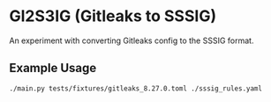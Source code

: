 # Gl2S3IG (Gitleaks to SSSIG)

An experiment with converting Gitleaks config to the SSSIG format.

## Example Usage

```sh
./main.py tests/fixtures/gitleaks_8.27.0.toml ./sssig_rules.yaml
```

